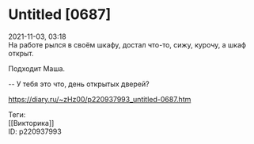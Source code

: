 Untitled [0687]
================

   
 2021-11-03, 03:18   
  На работе рылся в своём шкафу, достал что-то, сижу, курочу, а шкаф открыт.   
   
 Подходит Маша.   
   
 -- У тебя это что, день открытых дверей?   
    
 <https://diary.ru/~zHz00/p220937993_untitled-0687.htm>   
   
 Теги:   
 [[Викторика]]   
 ID: p220937993